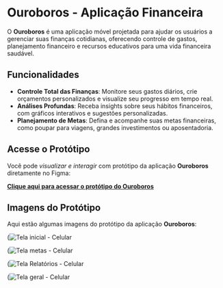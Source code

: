 # Ouroboros - Aplicação Financeira
 
O **Ouroboros** é uma aplicação móvel projetada para ajudar os usuários a gerenciar suas finanças cotidianas, oferecendo controle de gastos, planejamento financeiro e recursos educativos para uma vida financeira saudável.
 
## Funcionalidades
 
- **Controle Total das Finanças**: Monitore seus gastos diários, crie orçamentos personalizados e visualize seu progresso em tempo real.
- **Análises Profundas**: Receba insights sobre seus hábitos financeiros, com gráficos interativos e sugestões personalizadas.
- **Planejamento de Metas**: Defina e acompanhe suas metas financeiras, como poupar para viagens, grandes investimentos ou aposentadoria.
 
## Acesse o Protótipo
 
Você pode *visualizar e interagir* com protótipo da aplicação **Ouroboros** diretamente no Figma:
 
[**Clique aqui para acessar o protótipo do Ouroboros**](https://www.figma.com/proto/ZkwwkNVqd1YO7p4Y97sgm8/Aplica%C3%A7%C3%A3o-Financeira---Ouroboros?node-id=17-457&node-type=canvas&t=W6QV321GG0anUOt7-1&scaling=min-zoom&content-scaling=fixed&page-id=0%3A1&starting-point-node-id=17%3A457)
 
## Imagens do Protótipo
 
Aqui estão algumas imagens do protótipo da aplicação **Ouroboros**:
 
(![Tela inicial - Celular](https://github.com/user-attachments/assets/bd3733d6-6bda-41ab-87d8-41be94d65554)

(![Tela metas - Celular](https://github.com/user-attachments/assets/38a54629-bbbe-42a1-8213-a563778a8686)

(![Tela Relatórios - Celular](https://github.com/user-attachments/assets/6d621397-c166-4cdc-befc-3b61a7181a8e)

(![Tela geral - Celular](https://github.com/user-attachments/assets/9f5b0162-5549-40ba-9f46-4f8394bb9e83)


